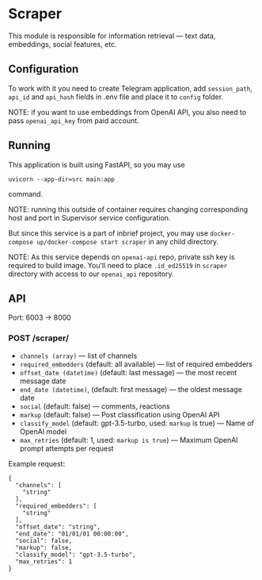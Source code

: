 # Scraper

This module is responsible for information retrieval — text data, embeddings,
social features, etc.

## Configuration

To work with it you need to create Telegram application, add `session_path`, `api_id` and `api_hash` fields in .env file and place it to `config` folder.

NOTE: if you want to use embeddings from OpenAI API, you also need to pass
`openai_api_key` from paid account.

## Running

This application is built using FastAPI, so you may use
```
uvicorn --app-dir=src main:app
```
command.

NOTE: running this outside of container requires changing corresponding host
and port in Supervisor service configuration.

But since this service is a part of inbrief project, you may use `docker-compose up/docker-compose start scraper`
in any child directory. 

NOTE: As this service depends on `openai-api` repo, private ssh key is required
to build image. You'll need to place `.id_ed25519` in `scraper` directory with
access to our `openai_api` repository.

## API

Port: 6003 -> 8000

### POST /scraper/
- `channels (array)` — list of channels
- `required_embedders` (default: all available) — list of required embedders
- `offset_date (datetime)` (default: last message) — the most recent message date
- `end_date (datetime)`, (default: first message) — the oldest message date
- `social` (default: false) — comments, reactions
- `markup` (default: false) — Post classification using OpenAI API
- `classify_model` (default: gpt-3.5-turbo, used: `markup` is true) — Name of OpenAI model
- `max_retries` (default: 1, used: `markup is true`) — Maximum OpenAI prompt attempts per request

Example request:
```
{
  "channels": [
    "string"
  ],
  "required_embedders": [
    "string"
  ],
  "offset_date": "string",
  "end_date": "01/01/01 00:00:00",
  "social": false,
  "markup": false,
  "classify_model": "gpt-3.5-turbo",
  "max_retries": 1
}
```
